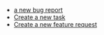 - [a new bug report](/trac/ghc/trac/ghc/newticket?version=6.4.1&keywords=collections&component=libraries/base&type=bugCreate)
- [Create a new task](/trac/ghc/trac/ghc/newticket?version=6.4.1&keywords=collections&component=libraries/base&type=task)
- [Create a new feature request](/trac/ghc/trac/ghc/newticket?version=6.4.1&keywords=collections&component=libraries/base&type=feature+request)
